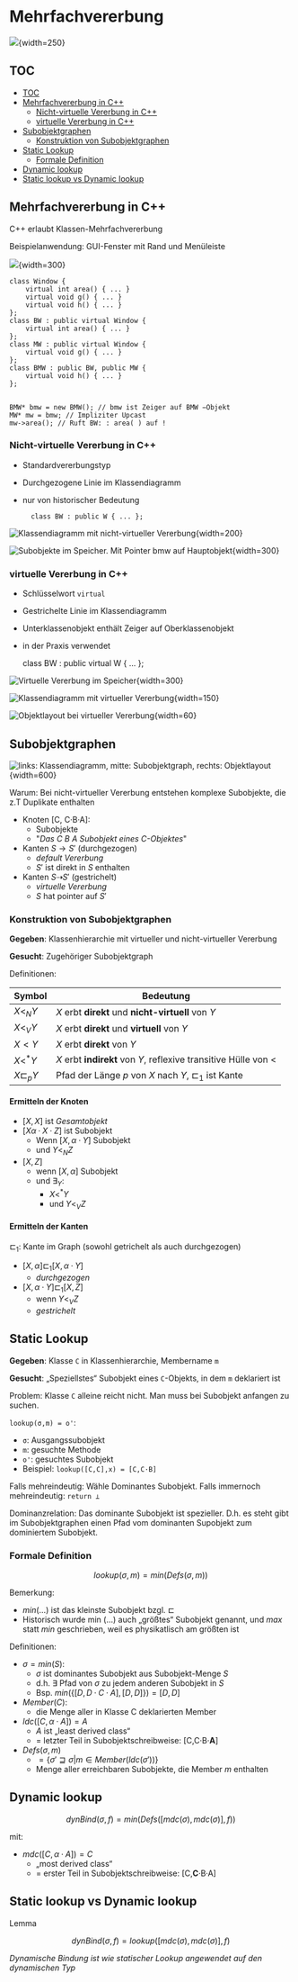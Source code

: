 

# Mehrfachvererbung

![](assets/markdown-img-paste-20170923193841785.png){width=250}

## TOC

<!-- @import "[TOC]" {cmd="toc" depthFrom=2 depthTo=3 orderedList=false} -->
<!-- code_chunk_output -->

* [TOC](#toc)
* [Mehrfachvererbung in C++](#mehrfachvererbung-in-c)
	* [Nicht-virtuelle Vererbung in C++](#nicht-virtuelle-vererbung-in-c)
	* [virtuelle Vererbung in C++](#virtuelle-vererbung-in-c)
* [Subobjektgraphen](#subobjektgraphen)
	* [Konstruktion von Subobjektgraphen](#konstruktion-von-subobjektgraphen)
* [Static Lookup](#static-lookup)
	* [Formale Definition](#formale-definition)
* [Dynamic lookup](#dynamic-lookup)
* [Static lookup vs Dynamic lookup](#static-lookup-vs-dynamic-lookup)

<!-- /code_chunk_output -->
 

## Mehrfachvererbung in C++

C++ erlaubt Klassen-Mehrfachvererbung

Beispielanwendung: GUI-Fenster mit Rand und Menüleiste

![](assets/markdown-img-paste-20170923193812170.png){width=300}


	class Window {
		virtual int area() { ... }
		virtual void g() { ... }
		virtual void h() { ... }
	};
	class BW : public virtual Window {
		virtual int area() { ... }
	};
	class MW : public virtual Window {
		virtual void g() { ... }
	};
	class BMW : public BW, public MW {
		virtual void h() { ... }
	};


	BMW* bmw = new BMW(); // bmw ist Zeiger auf BMW −Objekt
	MW* mw = bmw; // Impliziter Upcast
	mw->area(); // Ruft BW: : area( ) auf !

### Nicht-virtuelle Vererbung in C++

* Standardvererbungstyp
* Durchgezogene Linie im Klassendiagramm
* nur von historischer Bedeutung

		class BW : public W { ... };


![Klassendiagramm mit nicht-virtueller Vererbung](assets/markdown-img-paste-20170923194859283.png){width=200}

![Subobjekte im Speicher. Mit Pointer `bmw` auf Hauptobjekt ](assets/markdown-img-paste-20170923194449338.png){width=300}


### virtuelle Vererbung in C++

* Schlüsselwort `virtual`
* Gestrichelte Linie im Klassendiagramm
* Unterklassenobjekt enthält Zeiger auf Oberklassenobjekt
* in der Praxis verwendet

	class BW : public virtual W { ... };

![Virtuelle Vererbung im Speicher](assets/markdown-img-paste-2017092319471080.png){width=300}

![Klassendiagramm mit virtueller Vererbung](assets/markdown-img-paste-20170923194728155.png){width=150}

![Objektlayout bei virtueller Vererbung](assets/markdown-img-paste-20170923194216745.png){width=60}


## Subobjektgraphen

![_links_: Klassendiagramm, _mitte_: Subobjektgraph, _rechts_: Objektlayout ](assets/markdown-img-paste-20170923195314298.png){width=600}

Warum: Bei nicht-virtueller Vererbung entstehen komplexe Subobjekte, die z.T Duplikate enthalten

* Knoten [C, C·B·A]:
	* Subobjekte
	* "_Das C B A Subobjekt eines C-Objektes_"
* Kanten $S \rightarrow S'$ (durchgezogen)
	* _default Vererbung_
	* $S'$ ist direkt in $S$ enthalten
* Kanten $S \dashrightarrow S'$ (gestrichelt)
	* _virtuelle Vererbung_
	* $S$ hat pointer auf $S'$


### Konstruktion von Subobjektgraphen

**Gegeben**: Klassenhierarchie mit virtueller und nicht-virtueller
Vererbung

**Gesucht**: Zugehöriger Subobjektgraph

Definitionen:

Symbol  | Bedeutung
--- | ---
$X <_N Y$ | $X$ erbt **direkt** und **nicht-virtuell** von $Y$
$X <_V Y$ | $X$ erbt **direkt** und **virtuell** von $Y$
$X < Y$ | $X$ erbt **direkt** von $Y$
$X <^* Y$ | $X$ erbt **indirekt** von $Y$, reflexive transitive Hülle von $<$
$X \sqsubset_p Y$ | Pfad der Länge $p$ von $X$ nach $Y$,  $\sqsubset_1$ ist Kante

#### Ermitteln der Knoten

* $[X,X]$ ist _Gesamtobjekt_
* $[X α·X·Z]$ ist Subobjekt
	* Wenn $[X, α·Y]$ Subobjekt
	* und $Y<_N Z$
* $[X,Z]$
	* wenn  $[X, α]$ Subobjekt
	* und $∃_Y:$
		* $X <^* Y$
		* und $Y <_V Z$

#### Ermitteln der Kanten

$\sqsubset_1$: Kante im Graph (sowohl getrichelt als auch durchgezogen)

* $[ X , α] \sqsubset_1 [ X , α · Y ]$
	* _durchgezogen_
* $[ X , α · Y ] \sqsubset_1 [ X , Z ]$
	*  wenn $Y <_V Z$
	* _gestrichelt_

## Static Lookup

**Gegeben**: Klasse `C` in Klassenhierarchie, Membername `m`

**Gesucht**: „Speziellstes“ Subobjekt eines `C`-Objekts, in dem `m` deklariert ist

Problem: Klasse `C` alleine reicht nicht. Man muss bei Subobjekt anfangen zu suchen.

`lookup(σ,m) = ο'`:

* `σ`: Ausgangssubobjekt
* `m`: gesuchte Methode
* `ο'`: gesuchtes Subobjekt
* Beispiel: `lookup([C,C],x) = [C,C·B]`

Falls mehreindeutig: Wähle Dominantes Subobjekt.
Falls immernoch  mehreindeutig: `return ⊥`

Dominanzrelation: Das dominante Subobjekt ist spezieller. D.h. es steht gibt im Subobjektgraphen einen Pfad vom dominanten Supobjekt zum dominiertem Subobjekt.

### Formale Definition

$$lookup (σ, m ) = min ( Defs (σ, m ))$$

Bemerkung:

* $min(…)$ ist das kleinste Subobjekt bzgl. $\sqsubset$
* Historisch wurde min $(…)$ auch „größtes“ Subobjekt genannt, und
$max$ statt $min$ geschrieben, weil es physikatlisch am größten ist

Definitionen:

* $σ = min ( S )$:
	* $σ$ ist dominantes Subobjekt aus Subobjekt-Menge $S$
	* d.h. $\exists$ Pfad von $σ$ zu jedem anderen Subobjekt in $S$
	* Bsp. $min(\{[ D , D · C · A ], [ D , D ]\}) = [ D , D ]$
* $Member ( C )$:
	*  die Menge aller in Klasse C deklarierten Member
* $ldc ([ C , α · A ]) = A$
	* $A$ ist „least derived class“
	* $=$ letzter Teil in Subobjektschreibweise: [C,C·B·**A**]
* $Defs (σ, m )$
	* $= \{ σ' \sqsupseteq σ | m ∈ Member ( ldc (σ'))\}$
	* Menge aller erreichbaren Subobjekte, die Member $m$ enthalten

## Dynamic lookup

$$dynBind (σ, f ) = min ( Defs ([ mdc (σ), mdc (σ)], f ))$$

mit:

* $mdc ([ C , α · A ]) = C$
	* „most derived class“
	* $=$ erster Teil in Subobjektschreibweise: [C,**C**·B·A]

## Static lookup vs Dynamic lookup
Lemma

$$dynBind (σ, f ) = lookup ([ mdc (σ), mdc (σ)], f )$$

_Dynamische Bindung ist wie statischer Lookup angewendet auf den dynamischen Typ_
